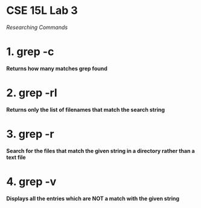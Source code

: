 # CSE 15L Lab 3

*Researching Commands*

# 1. grep -c
**Returns how many matches grep found**

# 2. grep -rl
**Returns only the list of filenames that match the search string**

# 3. grep -r
**Search for the files that match the given string in a directory rather than a text file**

# 4. grep -v
**Displays all the entries which are NOT a match with the given string**
